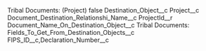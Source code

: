 <?xml version="1.0" encoding="UTF-8"?>
<CustomMetadata xmlns="http://soap.sforce.com/2006/04/metadata" xmlns:xsi="http://www.w3.org/2001/XMLSchema-instance" xmlns:xsd="http://www.w3.org/2001/XMLSchema">
    <label>Tribal Documents: (Project)</label>
    <protected>false</protected>
    <values>
        <field>Destination_Object__c</field>
        <value xsi:type="xsd:string">Project__c</value>
    </values>
    <values>
        <field>Document_Destination_Relationshi_Name__c</field>
        <value xsi:type="xsd:string">ProjectId__r</value>
    </values>
    <values>
        <field>Document_Name_On_Destination_Object__c</field>
        <value xsi:type="xsd:string">Tribal Documents:</value>
    </values>
    <values>
        <field>Fields_To_Get_From_Destination_Objects__c</field>
        <value xsi:type="xsd:string">FIPS_ID__c,Declaration_Number__c</value>
    </values>
</CustomMetadata>
